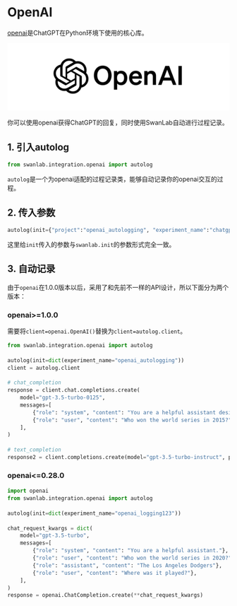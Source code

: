 # OpenAI

[openai](https://github.com/openai/openai-python)是ChatGPT在Python环境下使用的核心库。

![openai](/assets/ig-openai.png)

你可以使用openai获得ChatGPT的回复，同时使用SwanLab自动进行过程记录。


## 1. 引入autolog

```python
from swanlab.integration.openai import autolog
```

`autolog`是一个为openai适配的过程记录类，能够自动记录你的openai交互的过程。

## 2. 传入参数

```python
autolog(init={"project":"openai_autologging", "experiment_name":"chatgpt4.0"})
```

这里给`init`传入的参数与`swanlab.init`的参数形式完全一致。

## 3. 自动记录

由于`openai`在1.0.0版本以后，采用了和先前不一样的API设计，所以下面分为两个版本：

### openai>=1.0.0

需要将`client=openai.OpenAI()`替换为`client=autolog.client`。

```python
from swanlab.integration.openai import autolog

autolog(init=dict(experiment_name="openai_autologging"))
client = autolog.client

# chat_completion
response = client.chat.completions.create(
    model="gpt-3.5-turbo-0125",
    messages=[
        {"role": "system", "content": "You are a helpful assistant designed to output JSON."},
        {"role": "user", "content": "Who won the world series in 2015?"},
    ],
)

# text_completion
response2 = client.completions.create(model="gpt-3.5-turbo-instruct", prompt="Write a song for jesus.")
```

### openai<=0.28.0

```python
import openai
from swanlab.integration.openai import autolog

autolog(init=dict(experiment_name="openai_logging123"))

chat_request_kwargs = dict(
    model="gpt-3.5-turbo",
    messages=[
        {"role": "system", "content": "You are a helpful assistant."},
        {"role": "user", "content": "Who won the world series in 2020?"},
        {"role": "assistant", "content": "The Los Angeles Dodgers"},
        {"role": "user", "content": "Where was it played?"},
    ],
)
response = openai.ChatCompletion.create(**chat_request_kwargs)
```